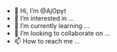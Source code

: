- 👋 Hi, I’m @AjOpyt
- 👀 I’m interested in ...
- 🌱 I’m currently learning ...
- 💞️ I’m looking to collaborate on ...
- 📫 How to reach me ...

<!---
AjOpyt/AjOpyt is a ✨ special ✨ repository because its `README.md` (this file) appears on your GitHub profile.
You can click the Preview link to take a look at your changes.
--->
